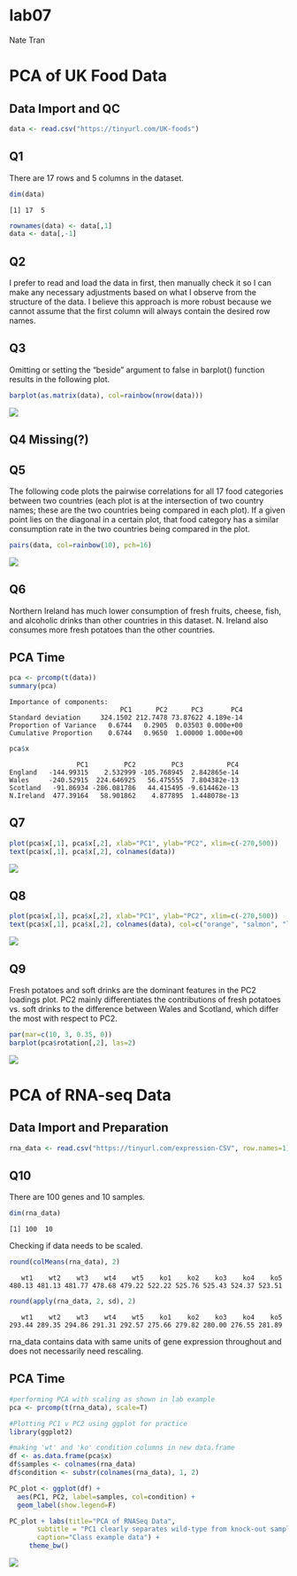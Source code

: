 lab07
================
Nate Tran

# PCA of UK Food Data

## Data Import and QC

``` r
data <- read.csv("https://tinyurl.com/UK-foods")
```

## Q1

There are 17 rows and 5 columns in the dataset.

``` r
dim(data)
```

    [1] 17  5

``` r
rownames(data) <- data[,1]
data <- data[,-1]
```

## Q2

I prefer to read and load the data in first, then manually check it so I
can make any necessary adjustments based on what I observe from the
structure of the data. I believe this approach is more robust because we
cannot assume that the first column will always contain the desired row
names.

## Q3

Omitting or setting the “beside” argument to false in barplot() function
results in the following plot.

``` r
barplot(as.matrix(data), col=rainbow(nrow(data)))
```

![](lab07_files/figure-commonmark/unnamed-chunk-4-1.png)

## Q4 Missing(?)

## Q5

The following code plots the pairwise correlations for all 17 food
categories between two countries (each plot is at the intersection of
two country names; these are the two countries being compared in each
plot). If a given point lies on the diagonal in a certain plot, that
food category has a similar consumption rate in the two countries being
compared in the plot.

``` r
pairs(data, col=rainbow(10), pch=16)
```

![](lab07_files/figure-commonmark/unnamed-chunk-5-1.png)

## Q6

Northern Ireland has much lower consumption of fresh fruits, cheese,
fish, and alcoholic drinks than other countries in this dataset. N.
Ireland also consumes more fresh potatoes than the other countries.

## PCA Time

``` r
pca <- prcomp(t(data))
summary(pca)
```

    Importance of components:
                                PC1      PC2      PC3       PC4
    Standard deviation     324.1502 212.7478 73.87622 4.189e-14
    Proportion of Variance   0.6744   0.2905  0.03503 0.000e+00
    Cumulative Proportion    0.6744   0.9650  1.00000 1.000e+00

``` r
pca$x
```

                     PC1         PC2         PC3           PC4
    England   -144.99315    2.532999 -105.768945  2.842865e-14
    Wales     -240.52915  224.646925   56.475555  7.804382e-13
    Scotland   -91.86934 -286.081786   44.415495 -9.614462e-13
    N.Ireland  477.39164   58.901862    4.877895  1.448078e-13

## Q7

``` r
plot(pca$x[,1], pca$x[,2], xlab="PC1", ylab="PC2", xlim=c(-270,500))
text(pca$x[,1], pca$x[,2], colnames(data))
```

![](lab07_files/figure-commonmark/unnamed-chunk-7-1.png)

## Q8

``` r
plot(pca$x[,1], pca$x[,2], xlab="PC1", ylab="PC2", xlim=c(-270,500))
text(pca$x[,1], pca$x[,2], colnames(data), col=c("orange", "salmon", "lightblue", "lightgreen"))
```

![](lab07_files/figure-commonmark/unnamed-chunk-8-1.png)

## Q9

Fresh potatoes and soft drinks are the dominant features in the PC2
loadings plot. PC2 mainly differentiates the contributions of fresh
potatoes vs. soft drinks to the difference between Wales and Scotland,
which differ the most with respect to PC2.

``` r
par(mar=c(10, 3, 0.35, 0))
barplot(pca$rotation[,2], las=2)
```

![](lab07_files/figure-commonmark/unnamed-chunk-9-1.png)

# PCA of RNA-seq Data

## Data Import and Preparation

``` r
rna_data <- read.csv("https://tinyurl.com/expression-CSV", row.names=1)
```

## Q10

There are 100 genes and 10 samples.

``` r
dim(rna_data)
```

    [1] 100  10

Checking if data needs to be scaled.

``` r
round(colMeans(rna_data), 2)
```

       wt1    wt2    wt3    wt4    wt5    ko1    ko2    ko3    ko4    ko5 
    480.13 481.13 481.77 478.68 479.22 522.22 525.76 525.43 524.37 523.51 

``` r
round(apply(rna_data, 2, sd), 2)
```

       wt1    wt2    wt3    wt4    wt5    ko1    ko2    ko3    ko4    ko5 
    293.44 289.35 294.86 291.31 292.57 275.66 279.82 280.00 276.55 281.89 

rna_data contains data with same units of gene expression throughout and
does not necessarily need rescaling.

## PCA Time

``` r
#performing PCA with scaling as shown in lab example
pca <- prcomp(t(rna_data), scale=T)
```

``` r
#Plotting PC1 v PC2 using ggplot for practice
library(ggplot2)

#making 'wt' and 'ko' condition columns in new data.frame
df <- as.data.frame(pca$x)
df$samples <- colnames(rna_data)
df$condition <- substr(colnames(rna_data), 1, 2)

PC_plot <- ggplot(df) +
  aes(PC1, PC2, label=samples, col=condition) +
  geom_label(show.legend=F)
```

``` r
PC_plot + labs(title="PCA of RNASeq Data",
       subtitle = "PC1 clearly separates wild-type from knock-out samples",
       caption="Class example data") +
     theme_bw()
```

![](lab07_files/figure-commonmark/unnamed-chunk-15-1.png)
